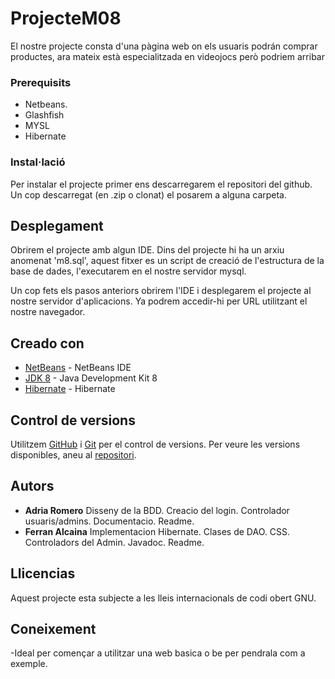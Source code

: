 # ProjecteM08

El nostre projecte consta d'una pàgina web on els usuaris podrán comprar productes, ara mateix està especialitzada en videojocs però podriem arribar 

### Prerequisits

- Netbeans.
- Glashfish
- MYSL
- Hibernate

### Instal·lació

Per instalar el projecte primer ens descarregarem el repositori del github. Un cop descarregat (en .zip o clonat) el posarem a alguna carpeta.

## Desplegament

Obrirem el projecte amb algun IDE. 
Dins del projecte hi ha un arxiu anomenat 'm8.sql', aquest fitxer es un script de creació de l'estructura de la base de dades, l'executarem en el nostre servidor mysql.

Un cop fets els pasos anteriors obrirem l'IDE i desplegarem el projecte al nostre servidor d'aplicacions. Ya podrem accedir-hi per URL utilitzant el nostre navegador.

## Creado con

* [NetBeans](https://netbeans.org/) - NetBeans IDE
* [JDK 8](http://www.oracle.com/technetwork/java/javase/downloads/jdk8-downloads-2133151.html) - Java Development Kit 8
* [Hibernate](http://hibernate.org/) - Hibernate

## Control de versions

Utilitzem [GitHub](https://github.com) i [Git](https://git-scm.com/) per el control de versions. Per veure les versions disponibles, aneu al [repositori](https://github.com/ProjecteM08). 

## Autors

* **Adria Romero** 
        Disseny de la BDD.
        Creacio del login.
        Controlador usuaris/admins.
        Documentacio.
        Readme.
*  **Ferran Alcaina** 
        Implementacion Hibernate.
        Clases de DAO.
        CSS.
        Controladors del Admin.
        Javadoc.
        Readme.


## Llicencias

Aquest projecte esta subjecte a les lleis internacionals de codi obert GNU.

## Coneixement

-Ideal per començar a utilitzar una web basica o be per pendrala com a exemple.
